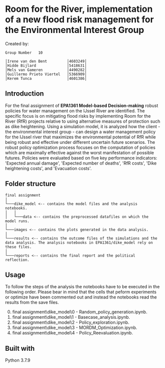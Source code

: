 # Room for the River, implementation of a new flood risk management for the Environmental Interest Group

Created by:
```
Group Number   10

│Irene van den Bent         │4603249│
│Hidde Bijlard              │5418631│
│Mels van Gameren           │4490282│
│Guillermo Prieto Viertel   │5366909│
│Kerem Tunca                │4601386│
```
## Introduction
For the final assignment of __EPA1361 Model-based Decision-making__ robust policies for water management on the IJssel River are identified. The specific focus is on mitigating flood risks by implementing Room for the River (RfR) projects relative to using alternative measures of protection such as dike heightening. Using a simulation model, it is analyzed how the client - the environmental interest group - can design a water management policy for the IJssel river that maximizes the environmental potential of RfR while being robust and effective under different uncertain future scenarios. The robust policy optimization process focuses on the computation of policies which are maximally effective against the worst manifestation of possible futures. Policies were evaluated based on five key performance indicators: 'Expected annual damage', 'Expected number of deaths', 'RfR costs', 'Dike heightening costs', and 'Evacuation costs'.

## Folder structure

```
final assignment
│
└───dike_model <-- contains the model files and the analysis notebooks.
│   │ 
│   └───data <-- contains the preprocessed datafiles on which the model runs.
│   
└───images <-- contains the plots generated in the data analysis.
│
└───results <-- contains the outcome files of the simulations and the data analysis. The analysis notebooks in EPA1361/dike_model rely on these files.
│  
└───reports <-- contains the final report and the political reflection.

```
## Usage

To follow the steps of the analysis the notebooks have to be executed in the following order. Please bear in mind that the cells that peform experiments or optimize have been commented out and instead the notebooks read the results from the save files. 

0. final assignment\dike_model\0 - Random_policy_generation.ipynb.
1. final assignment\dike_model\1 - Basecase_analysis.ipynb. 
2. final assignment\dike_model\2 - Policy_exploration.ipynb. 
3. final assignment\dike_model\3 - MORDM_Optimization.ipynb. 
4. final assignment\dike_model\4 - Policy_Reevaluation.ipynb. 


## Built with

Python 3.7.9
